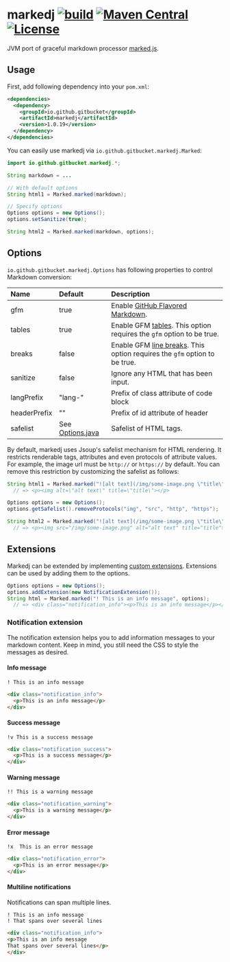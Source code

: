 # markedj [![build](https://github.com/gitbucket/markedj/workflows/build/badge.svg?branch=master)](https://github.com/gitbucket/markedj/actions?query=branch%3Amaster+workflow%3Abuild) [![Maven Central](https://maven-badges.herokuapp.com/maven-central/io.github.gitbucket/markedj/badge.svg)](https://maven-badges.herokuapp.com/maven-central/io.github.gitbucket/markedj) [![License](https://img.shields.io/badge/License-Apache%202.0-blue.svg)](https://github.com/gitbucket/markedj/blob/master/LICENSE)

JVM port of graceful markdown processor [marked.js](https://github.com/chjj/marked).

## Usage

First, add following dependency into your `pom.xml`:

```xml
<dependencies>
  <dependency>
    <groupId>io.github.gitbucket</groupId>
    <artifactId>markedj</artifactId>
    <version>1.0.19</version>
  </dependency>
</dependencies>
```

You can easily use markedj via `io.github.gitbucket.markedj.Marked`:

```java
import io.github.gitbucket.markedj.*;

String markdown = ...

// With default options
String html1 = Marked.marked(markdown);

// Specify options
Options options = new Options();
options.setSanitize(true);

String html2 = Marked.marked(markdown, options);
```

## Options

`io.github.gitbucket.markedj.Options` has following properties to control Markdown conversion:

Name         | Default | Description
:------------|:--------|:------------
gfm          | true    | Enable [GitHub Flavored Markdown](https://help.github.com/articles/github-flavored-markdown).
tables       | true    | Enable GFM [tables](https://github.com/adam-p/markdown-here/wiki/Markdown-Cheatsheet#wiki-tables). This option requires the `gfm` option to be true.
breaks       | false   | Enable GFM [line breaks](https://help.github.com/articles/github-flavored-markdown#newlines). This option requires the `gfm` option to be true.
sanitize     | false   | Ignore any HTML that has been input.
langPrefix   | "lang-" | Prefix of class attribute of code block
headerPrefix | ""      | Prefix of id attribute of header
safelist     | See [Options.java](https://github.com/gitbucket/markedj/blob/master/src/main/java/io/github/gitbucket/markedj/Options.java) | Safelist of HTML tags.

By default, markedj uses Jsoup's safelist mechanism for HTML rendering. It restricts renderable tags, attributes and even protocols of attribute values. For example, the image url must be `http://` or `https://` by default. You can remove this restriction by customizing the safelist as follows:

```java
String html1 = Marked.marked("![alt text](/img/some-image.png \"title\")");
  // => <p><img alt=\"alt text\" title=\"title\"></p>

Options options = new Options();
options.getSafelist().removeProtocols("img", "src", "http", "https");

String html2 = Marked.marked("![alt text](/img/some-image.png \"title\")", options);
  // => <p><img src="/img/some-image.png" alt="alt text" title="title"></p>
```

## Extensions

Markedj can be extended by implementing [custom extensions](https://github.com/gitbucket/markedj/blob/master/src/main/java/io/github/gitbucket/markedj/extension/Extension.java).
Extensions can be used by adding them to the options.

```java
Options options = new Options();
options.addExtension(new NotificationExtension());
String html = Marked.marked("! This is an info message", options);
  // => <div class="notification_info"><p>This is an info message</p></div>
```

### Notification extension

The notification extension helps you to add information messages to your markdown content.
Keep in mind, you still need the CSS to style the messages as desired.

#### Info message
```text
! This is an info message
```
```html
<div class="notification_info">
  <p>This is an info message</p>
</div>
```

#### Success message
```text
!v This is a success message
```
```html
<div class="notification_success">
  <p>This is a success message</p>
</div>
```

#### Warning message
```text
!! This is a warning message
```
```html
<div class="notification_warning">
  <p>This is a warning message</p>
</div>
```

#### Error message
```text
!x  This is an error message
```
```html
<div class="notification_error">
  <p>This is an error message</p>
</div>
```

#### Multiline notifications
Notifications can span multiple lines.

```text
! This is an info message
! That spans over several lines
```
```html
<div class="notification_info">
<p>This is an info message
That spans over several lines</p>
</div>

```